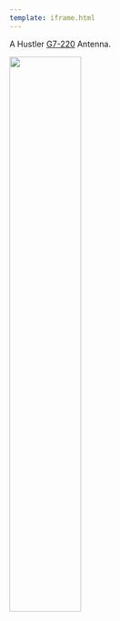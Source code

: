 ```yaml
---
template: iframe.html
---
```

A Hustler [G7-220](https://www.dxengineering.com/parts/hsr-g7-220) Antenna.

<img src="https://images.squarespace-cdn.com/content/v1/58b5676b6b8f5b9184f9daa1/1490548376576-62X616YLBGO1HJ49WOKW/IMG_1284.JPG" 
width="50%">